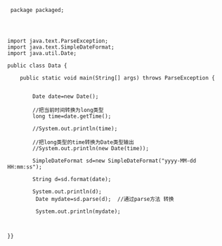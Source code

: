  


	 package packaged;




	import java.text.ParseException;
    import java.text.SimpleDateFormat;
	import java.util.Date;

	public class Data {

		public static void main(String[] args) throws ParseException {
			
			
			Date date=new Date();
			
			//把当前时间转换为long类型
			long time=date.getTime();
			
			//System.out.println(time);
			
			//把long类型的time转换为Date类型输出
			//System.out.println(new Date(time));
			
			SimpleDateFormat sd=new SimpleDateFormat("yyyy-MM-dd HH:mm:ss");
			
			String d=sd.format(date);
			
			System.out.println(d);
			 Date mydate=sd.parse(d);  //通过parse方法 转换
			 
			 System.out.println(mydate);
			

		
	}}
